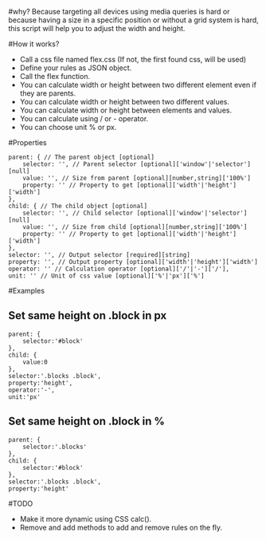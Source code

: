#why?
Because targeting all devices using media queries is hard or because having a size in a specific position or without a grid system is hard, this script will help you to adjust the width and height.

#How it works?
* Call a css file named flex.css (If not, the first found css, will be used)
* Define your rules as JSON object.
* Call the flex function.
* You can calculate width or height between two different element even if they are parents.
* You can calculate width or height between two different values.
* You can calculate width or height between elements and values.
* You can calculate using / or - operator.
* You can choose unit % or px.

#Properties

    parent: { // The parent object [optional]
        selector: '', // Parent selector [optional]['window'|'selector'][null]
        value: '', // Size from parent [optional][number,string]['100%']
        property: '' // Property to get [optional]['width'|'height']['width']
    },
    child: { // The child object [optional]
        selector: '', // Child selector [optional]['window'|'selector'][null]
        value: '', // Size from child [optional][number,string]['100%']
        property: '' // Property to get [optional]['width'|'height']['width']
    },
    selector: '', // Output selector [required][string]
    property: '', // Output property [optional]['width'|'height']['width']
    operator: '' // Calculation operator [optional]['/'|'-']['/'],
    unit: '' // Unit of css value [optional]['%'|'px']['%']
    
#Examples
## Set same height on .block in px
    parent: {
        selector:'#block'
    },
    child: {
        value:0
    },
    selector:'.blocks .block',
    property:'height',
    operator:'-',
    unit:'px'
    

## Set same height on .block in %
    parent: {
        selector:'.blocks'
    },
    child: {
        selector:'#block'
    },
    selector:'.blocks .block',
    property:'height'
    
#TODO
* Make it more dynamic using CSS calc().
* Remove and add methods to add and remove rules on the fly.
